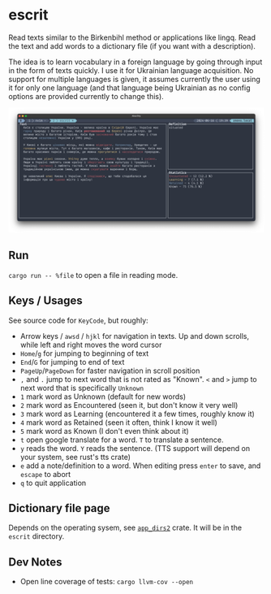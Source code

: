 # escrit

Read texts similar to the Birkenbihl method or applications like lingq.
Read the text and add words to a dictionary file (if you want with
a description).

The idea is to learn vocabulary in a foreign language by going through
input in the form of texts quickly. I use it for Ukrainian language
acquisition. No support for multiple languages is given, it assumes
currently the user using it for only one language (and that language being
Ukrainian as no config options are provided currently to change this).

![](https://raw.githubusercontent.com/PatrickLerner/escrit/main/assets/screenshot.png)

## Run

`cargo run -- %file` to open a file in reading mode.

## Keys / Usages

See source code for `KeyCode`, but roughly:

- Arrow keys / `awsd` / `hjkl` for navigation in texts. Up and down
  scrolls, while left and right moves the word cursor
- `Home`/`g` for jumping to beginning of text
- `End`/`G` for jumping to end of text
- `PageUp`/`PageDown` for faster navigation in scroll position
- `,` and `.` jump to next word that is not rated as "Known". `<` and `>`
  jump to next word that is specifically `Unknown`
- `1` mark word as Unknown (default for new words)
- `2` mark word as Encountered (seen it, but don't know it very well)
- `3` mark word as Learning (encountered it a few times, roughly know it)
- `4` mark word as Retained (seen it often, think I know it well)
- `5` mark word as Known (I don't even think about it)
- `t` open google translate for a word. `T` to translate a sentence.
- `y` reads the word. `Y` reads the sentence. (TTS support will depend on
  your system, see rust's tts crate)
- `e` add a note/definition to a word. When editing press `enter` to save,
  and `escape` to abort
- `q` to quit application

## Dictionary file page

Depends on the operating sysem, see
[`app_dirs2`](https://docs.rs/app_dirs2/latest/app_dirs2/) crate. It will
be in the `escrit` directory.

## Dev Notes

- Open line coverage of tests: `cargo llvm-cov --open`

